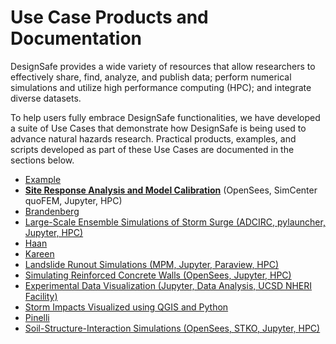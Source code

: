 # Use Case Products and Documentation

DesignSafe provides a wide variety of resources that allow researchers to effectively share, find, analyze, and publish data; perform numerical simulations and utilize high performance computing (HPC); and integrate diverse datasets.  

To help users fully embrace DesignSafe functionalities, we have developed a suite of Use Cases that demonstrate how DesignSafe is being used to advance natural hazards research.  Practical products, examples, and scripts developed as part of these Use Cases are documented in the sections below.  

* [Example](example/usecase.md)
* [**Site Response Analysis and Model Calibration**](arduino/usecase.md) (OpenSees, SimCenter quoFEM, Jupyter, HPC)
* [Brandenberg](brandenberg/usecase.md)
* [Large-Scale Ensemble Simulations of Storm Surge (ADCIRC, pylauncher, Jupyter, HPC)](dawson/usecase.md)
* [Haan](haan/usecase.md)
* [Kareen](kareen/usecase.md)
* [Landslide Runout Simulations (MPM, Jupyter, Paraview, HPC)](kumar/usecase.md)
* [Simulating Reinforced Concrete Walls (OpenSees, Jupyter, HPC)](lowes/usecase.md)
* [Experimental Data Visualization (Jupyter, Data Analysis, UCSD NHERI Facility)](mosqueda/usecase.md)
* [Storm Impacts Visualized using QGIS and Python](padgett/usecase.md)
* [Pinelli](pinelli/usecase.md)
* [Soil-Structure-Interaction Simulations (OpenSees, STKO, Jupyter, HPC)](rathje/usecase.md)
